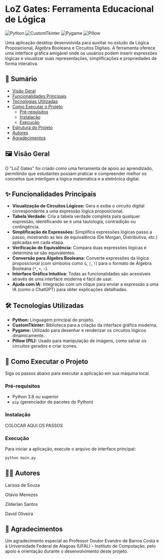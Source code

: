# LoZ Gates: Ferramenta Educacional de Lógica

![Python](https://img.shields.io/badge/python-3.10+-blue.svg)
![CustomTkinter](https://img.shields.io/badge/CustomTkinter-5.2.0-blue)
![Pygame](https://img.shields.io/badge/Pygame-2.5.2-green)
![Pillow](https://img.shields.io/badge/Pillow-10.0-orange)

Uma aplicação desktop desenvolvida para auxiliar no estudo da Lógica Proposicional, Álgebra Booleana e Circuitos Digitais. A ferramenta oferece uma interface gráfica amigável onde os usuários podem inserir expressões lógicas e visualizar suas representações, simplificações e propriedades de forma interativa.

## 📜 Sumário

- [Visão Geral](#-visão-geral)
- [Funcionalidades Principais](#-funcionalidades-principais)
- [Tecnologias Utilizadas](#-tecnologias-utilizadas)
- [Como Executar o Projeto](#-como-executar-o-projeto)
  - [Pré-requisitos](#pré-requisitos)
  - [Instalação](#instalação)
  - [Execução](#execução)
- [Estrutura do Projeto](#-estrutura-do-projeto)
- [Autores](#-autores)
- [Agradecimentos](#-agradecimentos)

## 🖼️ Visão Geral

O "LoZ Gates" foi criado como uma ferramenta de apoio ao aprendizado, permitindo que estudantes possam praticar e compreender melhor os conceitos que interligam a lógica matemática e a eletrônica digital.

## ✨ Funcionalidades Principais

-   **Visualização de Circuitos Lógicos:** Gera e exibe o circuito digital correspondente a uma expressão lógica proposicional.
-   **Tabela Verdade:** Cria a tabela verdade completa para qualquer expressão, identificando se é uma tautologia, contradição ou contingência.
-   **Simplificação de Expressões:** Simplifica expressões lógicas passo a passo, mostrando as leis de equivalência (De Morgan, Distributiva, etc.) aplicadas em cada etapa.
-   **Verificação de Equivalência:** Compara duas expressões lógicas e determina se são equivalentes.
-   **Conversão para Álgebra Booleana:** Converte expressões da lógica proposicional (com símbolos como `&`, `|`, `!`) para o formato de Álgebra Booleana (`*`, `+`, `~`).
-   **Interface Gráfica Intuitiva:** Todas as funcionalidades são acessíveis através de uma interface moderna e fácil de usar.
-   **Ajuda com IA:** Integração com um clique para enviar a expressão a uma IA (como o ChatGPT) para obter explicações detalhadas.

## 🛠️ Tecnologias Utilizadas

-   **Python:** Linguagem principal do projeto.
-   **CustomTkinter:** Biblioteca para a criação da interface gráfica moderna.
-   **Pygame:** Utilizado para desenhar e renderizar os circuitos lógicos dinamicamente.
-   **Pillow (PIL):** Usado para manipulação de imagens, como salvar os circuitos gerados e criar ícones.

## 🚀 Como Executar o Projeto

Siga os passos abaixo para executar a aplicação em sua máquina local.

### Pré-requisitos

-   Python 3.8 ou superior
-   `pip` (gerenciador de pacotes do Python)

### Instalação

COLOCAR AQUI OS PASSOS


### Execução

Para iniciar a aplicação, execute o arquivo de interface principal:

```bash
python main.py
```


## 👨‍💻 Autores

Larissa de Souza

Otávio Menezes

Zilderlan Santos

David Oliveira

## 🙏 Agradecimentos

Um agradecimento especial ao Professor Doutor Evandro de Barros Costa e à Universidade Federal de Alagoas (UFAL) - Instituto de Computação, pelo apoio e orientação durante o desenvolvimento deste projeto.

